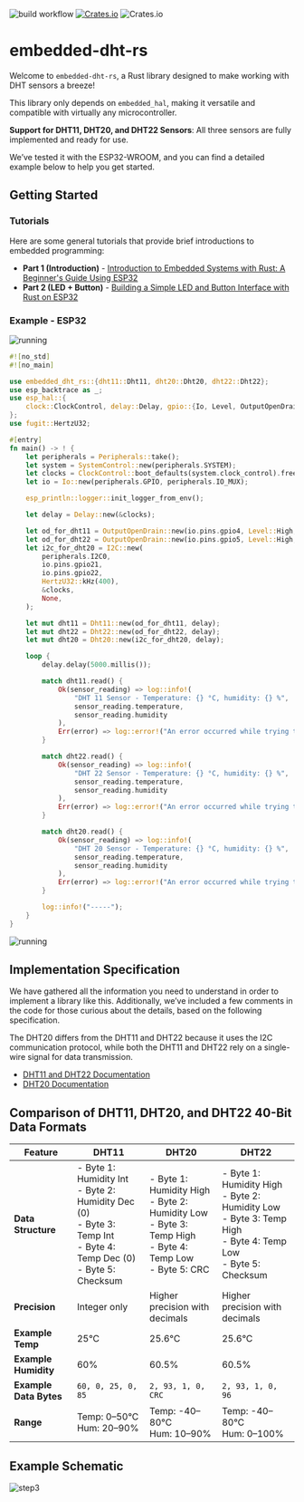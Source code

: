 ![build workflow](https://github.com/rust-dd/embedded-dht-rs/actions/workflows/rust.yml/badge.svg)
[![Crates.io](https://img.shields.io/crates/v/embedded-dht-rs?style=flat-square)](https://crates.io/crates/embedded-dht-rs)
![Crates.io](https://img.shields.io/crates/l/embedded-dht-rs?style=flat-square)

# embedded-dht-rs

Welcome to `embedded-dht-rs`, a Rust library designed to make working with DHT sensors a breeze!

This library only depends on `embedded_hal`, making it versatile and compatible with virtually any microcontroller.

**Support for DHT11, DHT20, and DHT22 Sensors**: All three sensors are fully implemented and ready for use.

We’ve tested it with the ESP32-WROOM, and you can find a detailed example below to help you get started.

## Getting Started

### Tutorials

Here are some general tutorials that provide brief introductions to embedded programming:

- **Part 1 (Introduction)** - [Introduction to Embedded Systems with Rust: A Beginner's Guide Using ESP32](https://rust-dd.com/post/introduction-to-embedded-systems-with-rust-a-beginner-s-guide-using-esp32)
- **Part 2 (LED + Button)** - [Building a Simple LED and Button Interface with Rust on ESP32](https://rust-dd.com/post/building-a-simple-led-and-button-interface-with-rust-on-esp32)


### Example - ESP32

![running](/docs/example_esp32_wired.jpg)

```rust
#![no_std]
#![no_main]

use embedded_dht_rs::{dht11::Dht11, dht20::Dht20, dht22::Dht22};
use esp_backtrace as _;
use esp_hal::{
    clock::ClockControl, delay::Delay, gpio::{Io, Level, OutputOpenDrain, Pull}, i2c::I2C, peripherals::Peripherals, prelude::*, system::SystemControl
};
use fugit::HertzU32;

#[entry]
fn main() -> ! {
    let peripherals = Peripherals::take();
    let system = SystemControl::new(peripherals.SYSTEM);
    let clocks = ClockControl::boot_defaults(system.clock_control).freeze();
    let io = Io::new(peripherals.GPIO, peripherals.IO_MUX);

    esp_println::logger::init_logger_from_env();

    let delay = Delay::new(&clocks);

    let od_for_dht11 = OutputOpenDrain::new(io.pins.gpio4, Level::High, Pull::None);
    let od_for_dht22 = OutputOpenDrain::new(io.pins.gpio5, Level::High, Pull::None);
    let i2c_for_dht20 = I2C::new(
        peripherals.I2C0, 
        io.pins.gpio21,
        io.pins.gpio22, 
        HertzU32::kHz(400),
        &clocks, 
        None,
    );

    let mut dht11 = Dht11::new(od_for_dht11, delay);
    let mut dht22 = Dht22::new(od_for_dht22, delay);
    let mut dht20 = Dht20::new(i2c_for_dht20, delay);

    loop {
        delay.delay(5000.millis());

        match dht11.read() {
            Ok(sensor_reading) => log::info!(
                "DHT 11 Sensor - Temperature: {} °C, humidity: {} %",
                sensor_reading.temperature,
                sensor_reading.humidity
            ),
            Err(error) => log::error!("An error occurred while trying to read sensor: {:?}", error),
        }

        match dht22.read() {
            Ok(sensor_reading) => log::info!(
                "DHT 22 Sensor - Temperature: {} °C, humidity: {} %",
                sensor_reading.temperature,
                sensor_reading.humidity
            ),
            Err(error) => log::error!("An error occurred while trying to read sensor: {:?}", error),
        }

        match dht20.read() {
            Ok(sensor_reading) => log::info!(
                "DHT 20 Sensor - Temperature: {} °C, humidity: {} %",
                sensor_reading.temperature,
                sensor_reading.humidity
            ),
            Err(error) => log::error!("An error occurred while trying to read sensor: {:?}", error),
        }

        log::info!("-----");
    }
}
```

![running](/docs/example_esp32_dht_running.png)


## Implementation Specification

We have gathered all the information you need to understand in order to implement a library like this. Additionally, we’ve included a few comments in the code for those curious about the details, based on the following specification.

The DHT20 differs from the DHT11 and DHT22 because it uses the I2C communication protocol, while both the DHT11 and DHT22 rely on a single-wire signal for data transmission.


- [DHT11 and DHT22 Documentation](docs/dht11_22.md)
- [DHT20 Documentation](docs/dht20.md)



## Comparison of DHT11, DHT20, and DHT22 40-Bit Data Formats

| Feature               | DHT11                                              | DHT20                                                  | DHT22                                                   |
|-----------------------|----------------------------------------------------|--------------------------------------------------------|---------------------------------------------------------|
| **Data Structure**     | - Byte 1: Humidity Int<br>- Byte 2: Humidity Dec (0)<br>- Byte 3: Temp Int<br>- Byte 4: Temp Dec (0)<br>- Byte 5: Checksum | - Byte 1: Humidity High<br>- Byte 2: Humidity Low<br>- Byte 3: Temp High<br>- Byte 4: Temp Low<br>- Byte 5: CRC | - Byte 1: Humidity High<br>- Byte 2: Humidity Low<br>- Byte 3: Temp High<br>- Byte 4: Temp Low<br>- Byte 5: Checksum |
| **Precision**          | Integer only                                      | Higher precision with decimals                         | Higher precision with decimals                           |
| **Example Temp**       | 25°C                                              | 25.6°C                                                 | 25.6°C                                                   |
| **Example Humidity**   | 60%                                               | 60.5%                                                  | 60.5%                                                    |
| **Example Data Bytes** | `60, 0, 25, 0, 85`                                | `2, 93, 1, 0, CRC`                                     | `2, 93, 1, 0, 96`                                        |
| **Range**              | Temp: 0–50°C<br>Hum: 20–90%                       | Temp: -40–80°C<br>Hum: 10–90%                          | Temp: -40–80°C<br>Hum: 0–100%                            |

## Example Schematic

![step3](/docs/example_esp32_dht11.png)
